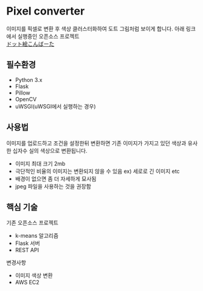 # Pixel converter
이미지를 픽셀로 변환 후 색상 클러스터화하여 도트 그림처럼 보이게 합니다. 
아래 링크에서 실행중인 오픈소스 프로젝트  
[ドット絵こんばーた](https://app.monopro.org/pixel/)  

## 필수환경
- Python 3.x  
- Flask  
- Pillow  
- OpenCV  
- uWSGI(uWSGI에서 실행하는 경우)  

## 사용법
이미지를 업로드하고 조건을 설정한뒤 변환하면
기존 이미지가 가지고 있던 색상과 유사한 십자수 실의 색상으로 변환됩니다.

- 이미지 최대 크기 2mb
- 극단적인 비율의 이미지는 변환되지 않을 수 있음 ex) 세로로 긴 이미지 etc
- 배경이 없으면 좀 더 자세하게 묘사됨
- jpeg 파일을 사용하는 것을 권장함

## 핵심 기술
기존 오픈소스 프로젝트
- k-means 알고리즘
- Flask 서버
- REST API


변경사항
- 이미지 색상 변환
- AWS EC2
